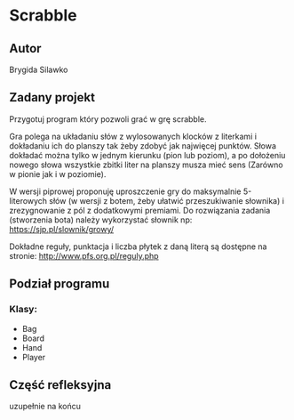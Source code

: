 # Scrabble
## Autor
Brygida Silawko
## Zadany projekt
Przygotuj program który pozwoli grać w grę scrabble.

Gra polega na układaniu słów z wylosowanych klocków z literkami i dokładaniu ich do planszy tak żeby zdobyć jak najwięcej punktów. Słowa dokładać można tylko w jednym kierunku (pion lub poziom), a po dołożeniu nowego słowa wszystkie zbitki liter na planszy musza mieć sens (Zarówno w pionie jak i w poziomie).

W wersji piprowej proponuję uproszczenie gry do maksymalnie 5-literowych słów (w wersji z botem, żeby ułatwić przeszukiwanie słownika) i zrezygnowanie z pól z dodatkowymi premiami. Do rozwiązania zadania (stworzenia bota) należy wykorzystać słownik np: https://sjp.pl/slownik/growy/

Dokładne reguły, punktacja i liczba płytek z daną literą są dostępne na stronie: http://www.pfs.org.pl/reguly.php
## Podział programu
### Klasy:
- Bag
- Board
- Hand
- Player
## Część refleksyjna
uzupełnie na końcu